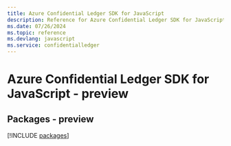 ```yaml
---
title: Azure Confidential Ledger SDK for JavaScript
description: Reference for Azure Confidential Ledger SDK for JavaScript
ms.date: 07/26/2024
ms.topic: reference
ms.devlang: javascript
ms.service: confidentialledger
---
```

# Azure Confidential Ledger SDK for JavaScript - preview
## Packages - preview
[!INCLUDE [packages](confidential-ledger-index.md)]